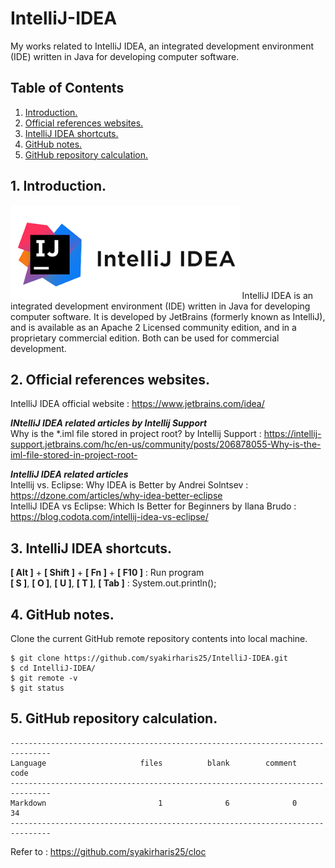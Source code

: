 # IntelliJ-IDEA
My works related to IntelliJ IDEA, an integrated development environment (IDE) written in Java for developing computer software.

## Table of Contents
1. [Introduction.](#introduction)
2. [Official references websites.](#references)
3. [IntelliJ IDEA shortcuts.](#shortcuts)
4. [GitHub notes.](#github)
5. [GitHub repository calculation.](#calculation)

<a name="introduction"></a>
## 1. Introduction.
<img src="IntelliJ.png" height="150">
IntelliJ IDEA is an integrated development environment (IDE) written in Java for developing computer software. It is developed by JetBrains (formerly known as IntelliJ), and is available as an Apache 2 Licensed community edition, and in a proprietary commercial edition. Both can be used for commercial development.

<a name="references"></a>
## 2. Official references websites.
IntelliJ IDEA official website : https://www.jetbrains.com/idea/ <br />

**_INtelliJ IDEA related articles by Intellij Support_** <br />
Why is the *.iml file stored in project root? by Intellij Support : https://intellij-support.jetbrains.com/hc/en-us/community/posts/206878055-Why-is-the-iml-file-stored-in-project-root- <br />

**_IntelliJ IDEA related articles_** <br />
Intellij vs. Eclipse: Why IDEA is Better by Andrei Solntsev : https://dzone.com/articles/why-idea-better-eclipse <br />
IntelliJ IDEA vs Eclipse: Which Is Better for Beginners by Ilana Brudo : https://blog.codota.com/intellij-idea-vs-eclipse/ <br />

<a name="shortcuts"></a>
## 3. IntelliJ IDEA shortcuts.
**[ Alt ]** + **[ Shift ]** + **[ Fn ]** + **[ F10 ]** : Run program <br />
**[ S ]**, **[ O ]**, **[ U ]**, **[ T ]**, **[ Tab ]** : System.out.println(); <br />

<a name="github"></a>
## 4. GitHub notes.
Clone the current GitHub remote repository contents into local machine.
```
$ git clone https://github.com/syakirharis25/IntelliJ-IDEA.git
$ cd IntelliJ-IDEA/
$ git remote -v
$ git status
```

<a name="calculation"></a>
## 5. GitHub repository calculation.
```
-------------------------------------------------------------------------------
Language                     files          blank        comment           code
-------------------------------------------------------------------------------
Markdown                         1              6              0             34
-------------------------------------------------------------------------------
```
Refer to : https://github.com/syakirharis25/cloc
